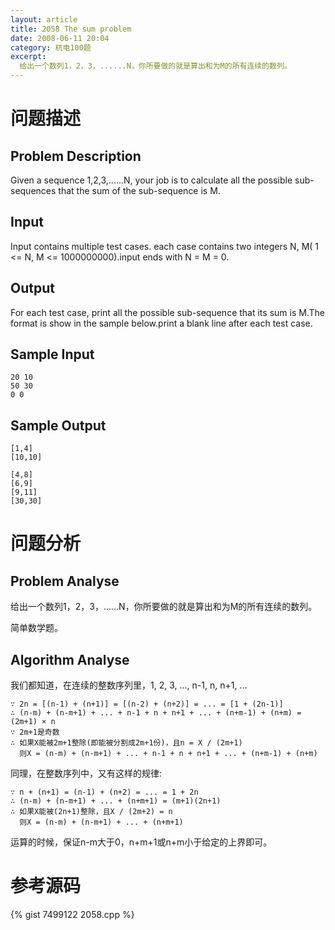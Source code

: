 ```yaml
---
layout: article
title: 2058 The sum problem
date: 2008-06-11 20:04
category: 杭电100题
excerpt:
  给出一个数列1，2，3，......N，你所要做的就是算出和为M的所有连续的数列。
---
```

# 问题描述

## Problem Description

Given a sequence 1,2,3,......N, your job is to calculate all the possible sub-sequences that the sum of the sub-sequence is M.

## Input

Input contains multiple test cases. each case contains two integers N, M( 1 <= N, M <= 1000000000).input ends with N = M = 0.

## Output

For each test case, print all the possible sub-sequence that its sum is M.The format is show in the sample below.print a blank line after each test case.

## Sample Input

    20 10
    50 30
    0 0

## Sample Output

    [1,4]
    [10,10]
    
    [4,8]
    [6,9]
    [9,11]
    [30,30]

# 问题分析

## Problem Analyse

给出一个数列1，2，3，......N，你所要做的就是算出和为M的所有连续的数列。

简单数学题。

## Algorithm Analyse

我们都知道，在连续的整数序列里，1, 2, 3, ..., n-1, n, n+1, ...

    ∵ 2n = [(n-1) + (n+1)] = [(n-2) + (n+2)] = ... = [1 + (2n-1)]
    ∴ (n-m) + (n-m+1) + ... + n-1 + n + n+1 + ... + (n+m-1) + (n+m) = (2m+1) × n
    ∵ 2m+1是奇数
    ∴ 如果X能被2m+1整除(即能被分割成2m+1份)，且n = X / (2m+1)
      则X = (n-m) + (n-m+1) + ... + n-1 + n + n+1 + ... + (n+m-1) + (n+m)

同理，在整数序列中，又有这样的规律:

    ∵ n + (n+1) = (n-1) + (n+2) = ... = 1 + 2n
    ∴ (n-m) + (n-m+1) + ... + (n+m+1) = (m+1)(2n+1)
    ∴ 如果X能被(2n+1)整除，且X / (2m+2) = n
      则X = (n-m) + (n-m+1) + ... + (n+m+1)

运算的时候，保证n-m大于0，n+m+1或n+m小于给定的上界即可。

# 参考源码

{% gist 7499122 2058.cpp %}
